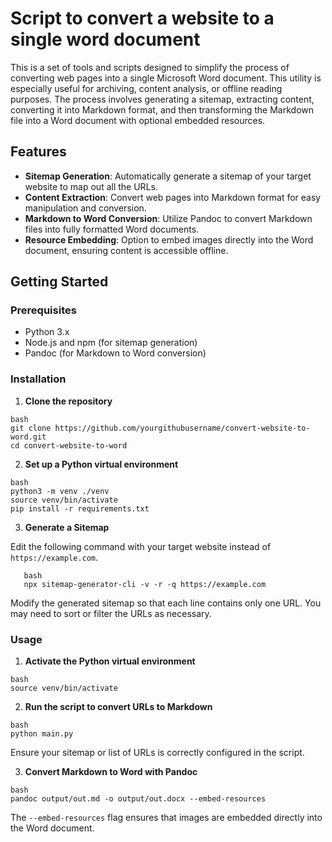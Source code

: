 # Script to convert a website to a single word document

This is a set of tools and scripts designed to simplify the process of converting web pages into a single Microsoft Word document. This utility is especially useful for archiving, content analysis, or offline reading purposes. The process involves generating a sitemap, extracting content, converting it into Markdown format, and then transforming the Markdown file into a Word document with optional embedded resources.

## Features

- **Sitemap Generation**: Automatically generate a sitemap of your target website to map out all the URLs.
- **Content Extraction**: Convert web pages into Markdown format for easy manipulation and conversion.
- **Markdown to Word Conversion**: Utilize Pandoc to convert Markdown files into fully formatted Word documents.
- **Resource Embedding**: Option to embed images directly into the Word document, ensuring content is accessible offline.

## Getting Started

### Prerequisites

- Python 3.x
- Node.js and npm (for sitemap generation)
- Pandoc (for Markdown to Word conversion)

### Installation

1. **Clone the repository**

```
bash
git clone https://github.com/yourgithubusername/convert-website-to-word.git
cd convert-website-to-word
```

2. **Set up a Python virtual environment**

```
bash
python3 -m venv ./venv
source venv/bin/activate
pip install -r requirements.txt
```

3. **Generate a Sitemap**

Edit the following command with your target website instead of `https://example.com`.

```
   bash
   npx sitemap-generator-cli -v -r -q https://example.com
```

Modify the generated sitemap so that each line contains only one URL. You may need to sort or filter the URLs as necessary.

### Usage

1. **Activate the Python virtual environment**

``` 
bash
source venv/bin/activate
``` 

2. **Run the script to convert URLs to Markdown**
 
```
bash
python main.py
```

Ensure your sitemap or list of URLs is correctly configured in the script.

3. **Convert Markdown to Word with Pandoc**
 
```
bash
pandoc output/out.md -o output/out.docx --embed-resources
```

The `--embed-resources` flag ensures that images are embedded directly into the Word document.